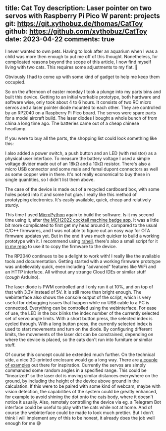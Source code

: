 title: Cat Toy
description: Laser pointer on two servos with Raspberry Pi Pico W
parent: projects
git: https://git.xythobuz.de/thomas/CatToy
github: https://github.com/xythobuz/CatToy
date: 2023-04-22
comments: true
---

I never wanted to own pets.
Having to look after an aquarium when I was a child was more then enough to put me off of this thought.
Nonetheless, for complicated reasons beyond the scope of this article, I now find myself living with two cats.
This requires some adjustments to my flat. 👷

<!--%
lightgallery([
    [ "img/cats_1.jpg", "Ares sitting on my 3D printer" ],
    [ "img/cats_2.jpg", "Aphrodite sitting on my 3D printer" ],
    [ "img/cats_3.jpg", "Aphrodite sitting on my laser engraver" ],
    [ "img/cats_4.jpg", "Ares and Aphrodite sharing my printer tower" ],
])
%-->

Obviously I had to come up with some kind of gadget to help me keep them occupied.

<!--%
lightgallery([
    [ "img/cat_toy.mp4", "video/mp4", "", "", "Demonstration video" ],
    [ "img/cat_toy_2.jpg", "Servos and laser diode" ],
    [ "img/cat_toy_1.jpg", "View inside box" ],
])
%-->

So on the afternoon of easter monday I took a plunge into my parts bins and built this device.
Getting to an initial workable prototype, both hardware and software wise, only took about 4 to 6 hours.
It consists of two RC micro servos and a laser pointer diode mounted to each other.
They are controlled by an RP2040 on a Raspberry Pi Pico board.
The servos were spare parts for a model aircraft build.
The laser diodes I bought a whole bunch of from china a long time ago.
The batteries came out of a cheap chinese headlamp.

If you were to buy all the parts, the shopping list could look something like this:

<!--%
tableHelper([ "align-right", "align-right", "align-right", "align-left", "align-right monospaced" ],
    [ "Description", "Type", "Count", "Link", "Price" ], [
        [ "MCU", "Raspberry Pi Pico W", "1x", "<a href=\"https://www.berrybase.de/raspberry-pi-pico-w-rp2040-wlan-mikrocontroller-board\">BerryBase</a>", "6.90€" ],
        [ "Servo", "MG90S", "2x", "<a href=\"https://www.roboter-bausatz.de/p/mg90s-micro-servo-motor\">Roboter-Bausatz</a>", "7.90€" ],
        [ "Laser Diode", "650nm 5V 5mW", "1x", "<a href=\"https://www.radiomag.com.de/product/mini-650nm-6mm-5v-5mw-laser-dot-diode-module-head-wl-red-laser-led_58363.html\">Radiomag</a>", "1.40€" ],
        [ "Battery", "18650 Li-Ion 3.7V 2900mAh", "2x", "<a href=\"https://www.akkuteile.de/en/bak-n18650cnp-2500mah-3-6-3-7v-li-ion-battery-20a-discharge-current_100846_3093\">AkkuTeile</a>", "9.38€" ],
        [ "Holder", "18650 holder", "2x", "<a href=\"https://www.akkuteile.de/en/battery-holder-for-1x-18650-cell-with-connector_400422_1454\">AkkuTeile</a>", "2.58€" ],
        [ "DC-DC", "LM2596 step-down module", "1x", "<a href=\"https://www.makershop.de/module/step-downup/lm2596-step-down/\">MakerShop</a>", "1.70€" ],
        [ "Sum", "", "", "", "~30.00€" ]
    ]
)
%-->

I also added a power switch, a push button and an LED (with resistor) as a physical user interface.
To measure the battery voltage I used a simple voltage divider made out of an 18kΩ and a 10kΩ resistor.
There's also a micro USB connector and some male and femal dupont connectors as well as some copper wire in there.
It's not really economical to buy these in single quantities, so I didn't list them above.

The case of the device is made out of a recycled cardboard box, with some holes poked into it and some hot glue.
I really like this method of prototyping electronics.
It's easily available, quick, cheap and relatively sturdy.

<!--%
lightgallery([
    [ "img/cat_toy_3.jpg", "Buttons" ],
    [ "img/cat_toy_4.jpg", "PCB" ],
])
%-->

This time I used [MicroPython](https://docs.micropython.org/en/latest/rp2/quickref.html) again to build the software.
Is it my second time using it, after [the MCH2022 cocktail machine badge app](2022_07_29_MCH2022.html#app).
It was a little bit more complicated to first get my head around it, compared to the usual C/C++ firmwares, and I was not able to figure out an easy way for OTA firmware updates yet.
But in the end it was much quicker to build a working prototype with it.
I recommend using [rshell](https://github.com/dhylands/rshell), there's also a small script for it [in my repo](https://git.xythobuz.de/thomas/CatToy/src/branch/master/copy.sh) to use it to copy the firmware to the device.

The RP2040 continues to be a delight to work with!
I really like the available tools and documentation.
Getting started with a working firmware prototype was unbelievably quick, even including "advanced" features like WiFi and an HTTP interface.
All without any strange Cloud IDEs or similar stuff (*cough* Arduino).

<!--%
lightgallery([
    [ "img/cat_toy_web.png", "Webinterface of the Cat Toy" ],
])
%-->

The laser diode is PWM controlled and I only run it at 10%, and on top of that with 3.3V instead of 5V.
It is still more than bright enough.
The webinterface also shows the console output of the script, which is very useful for debugging issues that happen while no USB cable to a PC is connected.
Everything can be controlled using the webinterface.
For ease of use, the LED in the box blinks the index number of the currently selected set of servo angle limits.
With a short button press, the selected index is cycled through.
With a long button press, the currently selected index is used to start movements and turn on the diode.
By configuring different limits, the movements of the laser dot can be constrained, depending on where the device is placed, so the cats don't run into furniture or similar stuff.

Of course this concept could be extended much further.
On the technical side, a nice 3D-printed enclosure would go a long way.
There are [a couple of examples](https://www.printables.com/search/models?q=laser+cat+toy) out there for inspiration.
Currently the servos are simply commanded some random angles in a specified range.
This could be "linearized" so the laser dot is moving similar distances everywhere on the ground, by including the height of the device above ground in the calculation.
If this were to be paired with some kind of webcam, maybe with vision detection, the capabilities of the system could be greatly enhanced, for example to avoid shining the dot onto the cats body, where it doesn't notice it usually.
Also, remotely controlling the device via eg. a Telegram Bot interface could be useful to play with the cats while not at home.
And of course the webinterface could be made to look much prettier.
But I don't think I will implement any of this to be honest, it already does the job well enough for me 😅
